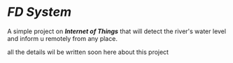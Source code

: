 <h1><b><i> FD System </b></i></h1>
<p>A simple project on <b><i>Internet of Things</b></i> that will detect the river's water level and inform u remotely from any place.</p>
<p> all the details wil be written soon here  about this project</p>
